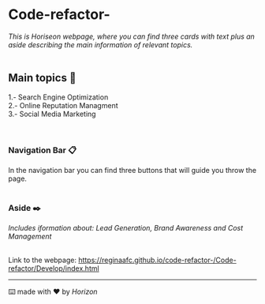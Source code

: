 # Code-refactor-

_This is Horiseon webpage, where you can find three cards with text plus an aside describing the main information 
of relevant topics._ 
<br>
<br>

## Main topics 🚀

1.- Search Engine Optimization <br>
2.- Online Reputation Managment<br>
3.- Social Media Marketing<br>

<br>

### Navigation Bar 📋

In the navigation bar you can find three buttons that will guide you throw the page.
<br>
<br>


### Aside ✒️

_Includes iformation about: Lead Generation, Brand Awareness and Cost Management_
<br>
<br>


Link to the webpage: https://reginaafc.github.io/code-refactor-/Code-refactor/Develop/index.html


---
⌨️ made with ❤️ by _Horizon_
